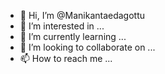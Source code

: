 - 👋 Hi, I’m @Manikantaedagottu
- 👀 I’m interested in ...
- 🌱 I’m currently learning ...
- 💞️ I’m looking to collaborate on ...
- 📫 How to reach me ...

<!---
Manikantaedagottu/Manikantaedagottu is a ✨ special ✨ repository because its `README.md` (this file) appears on your GitHub profile.
You can click the Preview link to take a look at your changes.
--->

